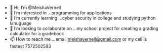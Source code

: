 - 👋 Hi, I’m @MeishaVernell
- 👀 I’m interested in ...programming for applications
- 🌱 I’m currently learning ...cyber security in college and studying python lanuguage 
- 💞️ I’m looking to collaborate on ...my school project for creating a grading calculator for a gradebook
- 📫 How to reach me ...email meishavernell@gmail.com or my cell is fastest 7572502583

<!---
MeishaVernell/MeishaVernell is a ✨ special ✨ repository because its `README.md` (this file) appears on your GitHub profile.
You can click the Preview link to take a look at your changes.
--->
